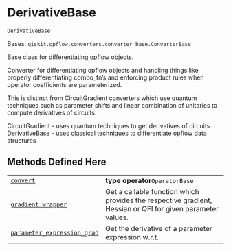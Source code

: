 # DerivativeBase

<span id="undefined" />

`DerivativeBase`

Bases: `qiskit.opflow.converters.converter_base.ConverterBase`

Base class for differentiating opflow objects.

Converter for differentiating opflow objects and handling things like properly differentiating combo\_fn’s and enforcing product rules when operator coefficients are parameterized.

This is distinct from CircuitGradient converters which use quantum techniques such as parameter shifts and linear combination of unitaries to compute derivatives of circuits.

CircuitGradient - uses quantum techniques to get derivatives of circuits DerivativeBase - uses classical techniques to differentiate opflow data structures

## Methods Defined Here

|                                                                                                                                                                                                                                     |                                                                                                            |
| ----------------------------------------------------------------------------------------------------------------------------------------------------------------------------------------------------------------------------------- | ---------------------------------------------------------------------------------------------------------- |
| [`convert`](qiskit.opflow.gradients.DerivativeBase.convert#qiskit.opflow.gradients.DerivativeBase.convert "qiskit.opflow.gradients.DerivativeBase.convert")                                                                         | **type operator**`OperatorBase`                                                                            |
| [`gradient_wrapper`](qiskit.opflow.gradients.DerivativeBase.gradient_wrapper#qiskit.opflow.gradients.DerivativeBase.gradient_wrapper "qiskit.opflow.gradients.DerivativeBase.gradient_wrapper")                                     | Get a callable function which provides the respective gradient, Hessian or QFI for given parameter values. |
| [`parameter_expression_grad`](qiskit.opflow.gradients.DerivativeBase.parameter_expression_grad#qiskit.opflow.gradients.DerivativeBase.parameter_expression_grad "qiskit.opflow.gradients.DerivativeBase.parameter_expression_grad") | Get the derivative of a parameter expression w\.r.t.                                                       |
